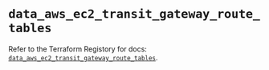 # `data_aws_ec2_transit_gateway_route_tables`

Refer to the Terraform Registory for docs: [`data_aws_ec2_transit_gateway_route_tables`](https://www.terraform.io/docs/providers/aws/d/ec2_transit_gateway_route_tables).
